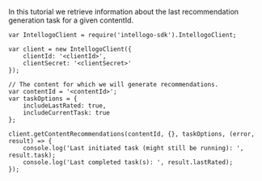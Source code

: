 In this tutorial we retrieve information about the last recommendation generation task for a given contentId.

```
var IntellogoClient = require('intellogo-sdk').IntellogoClient;

var client = new IntellogoClient({
    clientId: '<clientId>',
    clientSecret: '<clientSecret>'
});

// The content for which we will generate recommendations.
var contentId = '<contentId>';
var taskOptions = {
    includeLastRated: true,
    includeCurrentTask: true
};

client.getContentRecommendations(contentId, {}, taskOptions, (error, result) => {
    console.log('Last initiated task (might still be running): ', result.task);
    console.log('Last completed task(s): ', result.lastRated);
});
```
